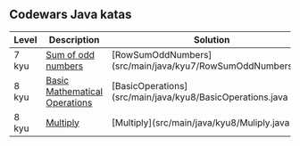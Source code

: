 ## Codewars Java katas
| Level | Description | Solution |
| ----- | ----------- | -------- |
| 7 kyu | [Sum of odd numbers](https://www.codewars.com/kata/55fd2d567d94ac3bc9000064) | [RowSumOddNumbers](src/main/java/kyu7/RowSumOddNumbers.java |
| 8 kyu | [Basic Mathematical Operations](https://www.codewars.com/kata/basic-mathematical-operations/java) | [BasicOperations](src/main/java/kyu8/BasicOperations.java |
| 8 kyu | [Multiply](https://www.codewars.com/kata/50654ddff44f800200000004) | [Multiply](src/main/java/kyu8/Muliply.java |